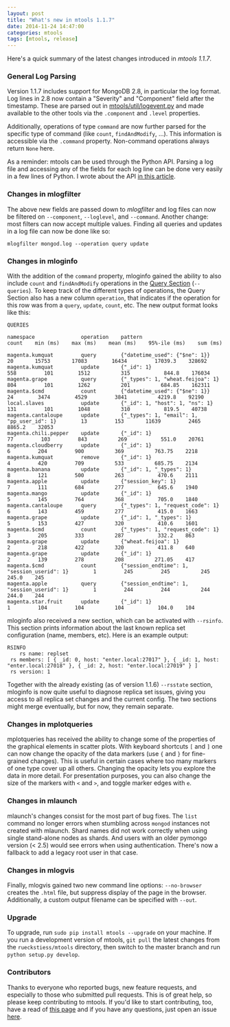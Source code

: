 ```yaml
---
layout: post
title: "What's new in mtools 1.1.7"
date: 2014-11-24 14:47:00
categories: mtools
tags: [mtools, release] 
---
```


Here's a quick summary of the latest changes introduced in _mtools 1.1.7_.

### General Log Parsing

Version 1.1.7 includes support for MongoDB 2.8, in particular the log format. Log lines in 2.8 now contain a "Severity" and "Component" field after the timestamp. These are parsed out in [mtools/util/logevent.py](https://github.com/rueckstiess/mtools/blob/master/mtools/util/logevent.py#L593) and made available to the other tools via the `.component` and `.level` properties. 

Additionally, operations of type `command` are now further parsed for the specific type of command (like `count`, `findAndModify`, ...). This information is accessible via the `.command` property. Non-command operations always return `None` here.

As a reminder: mtools can be used through the Python API. Parsing a log file and accessing any of the fields for each log line can be done very easily in a few lines of Python. I wrote about the API [in this article](http://blog.rueckstiess.com/mtools/2014/04/27/mtools-api.html).


### Changes in mlogfilter

The above new fields are passed down to _mlogfilter_ and log files can now be filtered on `--component`, `--loglevel`, and `--command`. Another change: most filters can now accept multiple values. Finding all queries and updates in a log file can now be done like so:

```
mlogfilter mongod.log --operation query update
```


### Changes in mloginfo

With the addition of the `command` property, mloginfo gained the ability to also include `count` and `findAndModify` operations in the [Query Section](https://github.com/rueckstiess/mtools/wiki/mloginfo#queries-section) (`--queries`). To keep track of the different types of operations, the Query Section also has a new column `operation`, that indicates if the operation for this row was from a `query`, `update`, `count`, etc. The new output format looks like this: 

```
QUERIES

namespace               operation    pattern                                        count    min (ms)    max (ms)    mean (ms)    95%-ile (ms)    sum (ms)

magenta.kumquat         query        {"datetime_used": {"$ne": 1}}                     20       15753       17083        16434         17039.3    328692
magenta.kumquat         update       {"_id": 1}                                       558         101        1512          315           844.8    176034
magenta.grape           query        {"_types": 1, "wheat.feijoa": 1}                 804         101        1262          201          684.85    162311
magenta.$cmd            count        {"datetime_used": {"$ne": 1}}                     24        3474        4529         3841          4219.8    92190
local.slaves            update       {"_id": 1, "host": 1, "ns": 1}                   131         101        1048          310           819.5    40738
magenta.cantaloupe      update       {"_types": 1, "email": 1, "pp_user_id": 1}        13         153       11639         2465          8865.2    32053
magenta.chili.pepper    update       {"_id": 1}                                        77         103         843          269           551.0    20761
magenta.cloudberry      update       {"_id": 1}                                         6         204         900          369          763.75    2218
magenta.kumquat         remove       {"_id": 1}                                         4         420         709          533          685.75    2134
magenta.banana          update       {"_id": 1, "_types": 1}                            8         121         500          263           470.6    2111
magenta.apple           update       {"session_key": 1}                                 7         111         684          277           645.6    1940
magenta.mango           update       {"_id": 1}                                         5         145         764          368           705.0    1840
magenta.cantaloupe      query        {"_types": 1, "request_code": 1}                   6         143         459          277           415.0    1663
magenta.grape           update       {"_id": 1, "_types": 1}                            5         153         427          320           410.6    1601
magenta.$cmd            count        {"_types": 1, "request_code": 1}                   3         205         333          287           332.2    863
magenta.grape           update       {"wheat.feijoa": 1}                                2         218         422          320           411.8    640
magenta.grape           update       {"_id": 1}                                         2         139         278          208          271.05    417
magenta.$cmd            count        {"session_endtime": 1, "session_userid": 1}        1         245         245          245           245.0    245
magenta.apple           query        {"session_endtime": 1, "session_userid": 1}        1         244         244          244           244.0    244
magenta.star.fruit      update       {"_id": 1}                                         1         104         104          104           104.0    104
```

mloginfo also received a new section, which can be activated with `--rsinfo`. This section prints information about the last known replica set configuration (name, members, etc). Here is an example output: 

```
RSINFO
    rs name: replset
 rs members: [ { _id: 0, host: "enter.local:27017" }, { _id: 1, host: "enter.local:27018" }, { _id: 2, host: "enter.local:27019" } ]
 rs version: 1
```

Together with the already existing (as of version 1.1.6) `--rsstate` section, mloginfo is now quite useful to diagnose replica set issues, giving you access to all replica set changes and the current config. The two sections might merge eventually, but for now, they remain separate.


### Changes in mplotqueries

mplotqueries has received the ability to change some of the properties of the graphical elements in scatter plots. With keyboard shortcuts `[` and `]` one can now change the opacity of the data markers (use `{` and `}`  for fine-grained changes). This is useful in certain cases where too many markers of one type cover up all others. Changing the opacity lets you explore the data in more detail. For presentation purposes, you can also change the size of the markers with `<` and `>`, and toggle marker edges with `e`. 


### Changes in mlaunch

mlaunch's changes consist for the most part of bug fixes. The `list` command no longer errors when stumbling across `mongod` instances not created with mlaunch. Shard names did not work correctly when using single stand-alone nodes as shards. And users with an older pymongo version (< 2.5) would see errors when using authentication. There's now a fallback to add a legacy root user in that case.


### Changes in mlogvis

Finally, mlogvis gained two new command line options: `--no-browser` creates the `.html` file, but suppress display of the page in the browser. Additionally, a custom output filename can be specified with `--out`. 


### Upgrade

To upgrade, run `sudo pip install mtools --upgrade` on your machine. If you run a development version of mtools, `git pull` the latest changes from the `rueckstiess/mtools` directory, then switch to the master branch and run `python setup.py develop`. 


### Contributors

Thanks to everyone who reported bugs, new feature requests, and especially to those who submitted pull requests. This is of great help, so please keep contributing to mtools. If you'd like to start contributing, too, have a read of [this page](https://github.com/rueckstiess/mtools/blob/master/tutorials/contributing.md) and if you have any questions, just open an issue [here](https://github.com/rueckstiess/mtools/issues). 


[d3]: http://d3js.org
[mongodb]: http://www.mongodb.com
[install]: https://github.com/rueckstiess/mtools/blob/master/INSTALL.md
[github]: https://github.com/rueckstiess/mtools
[wiki]: https://github.com/rueckstiess/mtools/wiki
[issues]: https://github.com/rueckstiess/mtools/issues
[getlasterror]: http://docs.mongodb.org/manual/reference/command/getLastError/



